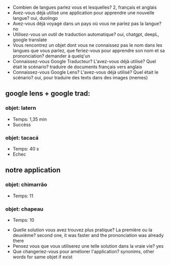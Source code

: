 - Combien de langues parlez vous et lesquelles?
2, français et anglais
- Avez-vous déjà utilisé une application pour apprendre une nouvelle langue?
oui, duolingo
- Avez-vous déjà voyagé dans un pays où vous ne parlez pas la langue?
no
- Utilisez-vous un outil de traduction automatique?
oui, chatgpt, deepL, google translate
- Vous rencontrez un objet dont vous ne connaissez pas le nom dans les langues que vous parlez, que feriez-vous pour apprendre son nom et sa prononciation?
demander à quelq'un
- Connaissez-vous Google Traducteur? L'avez-vous déjà utilisé? Quel était le scénario?
traduire de documents français vers anglais
- Connaissez-vous Google Lens? L'avez-vous déjà utilisé? Quel était le scénario?
oui, pour traduire des texts dans des images (memes)

## google lens + google trad:
### objet: latern
* Temps: 1,35 min
* Succèss

### objet: tacacá
* Temps: 40 s
* Echec

## notre application
### objet: chimarrão
* Temps: 11

### objet: chapeau
* Temps: 10


- Quelle solution vous avez trouvez plus pratique? La première ou la deuxième? 
second one, it was faster and the prononciation was already there
- Pensez vous que vous utiliserez une telle solution dans la vraie vie?
yes
- Que changeriez-vous pour améliorer l'application?
synonims, other words for same objet if exist
